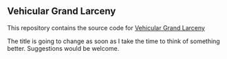 ## Vehicular Grand Larceny


This repository contains the source code for [Vehicular Grand Larceny](http://www.vehicular-grand-larceny.com/)

The title is going to change as soon as I take the time to think of something better.  Suggestions would be welcome.

